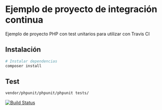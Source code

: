 # Ejemplo de proyecto de integración continua

Ejemplo de proyecto PHP con test unitarios para utilizar con Travis CI

## Instalación

``` bash
# Instalar dependencias
composer install
```

## Test

``` bash
vendor/phpunit/phpunit/phpunit tests/
```
[![Build Status](https://travis-ci.org/organizacion-sesion-3-pmeliogonzalvez/sesion5-travis.svg?branch=master)](https://travis-ci.org/organizacion-sesion-3-pmeliogonzalvez/sesion5-travis)
